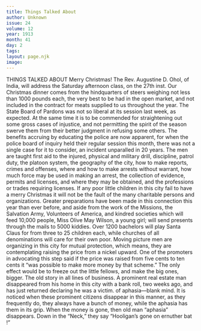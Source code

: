 ```yaml
---
title: Things Talked About
author: Unknown
issue: 24
volume: 12
year: 1913
month: 41
day: 2
tags:
layout: page.njk
image:
---
```

THINGS TALKED ABOUT    Merry Christmas!    The Rev. Augustine D. Ohol, of India, will address the Saturday afternoon class, on the 27th inst.    Our Christmas dinner comes from the hindquarters of steers weighing not less than 1000 pounds each, the very best to be had in the open market, and not included in the contract for meats supplied to us throughout the year.    The State Board of Pardons was not so liberal at its session last week, as expected. At the same time it is to be commended for straightening out some gross cases of injustice, and not permitting the spirit of the season swerve them from their better judgment in refusing some others.   The benefits accruing by educating the police are now apparent, for when the police board of inquiry held their regular session this month, there was not a single case for it to consider, an incident unparalled in 20 years.    The men are taught first aid to the injured, physical and military drill, discipline, patrol duty, the platoon system, the geography of the city, how to make reports, crimes and offenses, where and how to make arrests without warrant, how much force may be used in making an arrest, the collection of evidence, permits and licenses, and where they may be obtained, and the professions or trades requiring licenses.    If any poor little children in this city fail to have a merry Christmas it will not be the fault of the many charitable persons and organizations. Greater preparations have been made in this connection this year than ever before, and aside from the work of the Missions, the Salvation Army, Volunteers of America, and kindred societies which will feed 10,000 people, Miss Olive May Wilson, a young girl; will send presents through the mails to 5000 kiddies. Over 1200 bachelors will play Santa Claus for from three to 25 children each, while churches of all denominations will care for their own poor.    Moving picture men are organizing in this city for mutual protection, which means, they are contemplating raising the price from a nickel upward. One of the promoters in advocating this step said if the price was raised from five cents to ten cents it “was possible to make more money by that scheme.”    The only effect would be to freeze out the little fellows, and make the big ones, bigger. The old story in all lines of business.    A prominent real estate man disappeared from his home in this city with a bank roll, two weeks ago, and has just returned declaring he was a victim. of aphasia—blank mind. It is noticed when these prominent citizens disappear in this manner, as they frequently do, they always have a bunch of money, while the aphasia has them in its grip. When the money is gone, then old man “aphasia” disappears. Down in the “Neck,” they say “Hooligan’s gone on ernuther bat !” 


